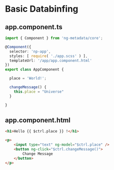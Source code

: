 # Basic Databinfing

## app.component.ts
```ts
import { Component } from 'ng-metadata/core';

@Component({
  selector: 'np-app',
  styles: [ require( './app.scss' ) ],
  templateUrl: '/app/app.component.html'
})
export class AppComponent {

  place = 'World!';

  changeMessage() {
    this.place = "Universe"
  }

}
```

## app.component.html
```html
<h1>Hello {{ $ctrl.place }} !</h1>

<p>
    <input type="text" ng-model="$ctrl.place" />
    <button ng-click="$ctrl.changeMessage()">
        Change Message
    </button>
</p>
```

